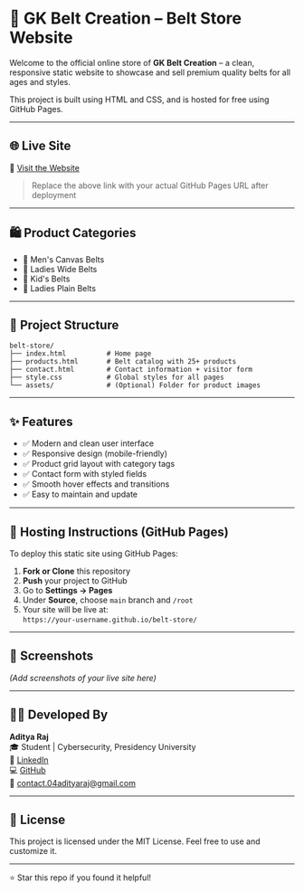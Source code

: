 
# 🧵 GK Belt Creation – Belt Store Website

Welcome to the official online store of **GK Belt Creation** – a clean, responsive static website to showcase and sell premium quality belts for all ages and styles.

This project is built using HTML and CSS, and is hosted for free using GitHub Pages.

---

## 🌐 Live Site

🔗 [Visit the Website](https://your-username.github.io/belt-store/)  
> Replace the above link with your actual GitHub Pages URL after deployment

---

## 🛍️ Product Categories

- 👔 Men's Canvas Belts  
- 👗 Ladies Wide Belts  
- 🧒 Kid's Belts  
- 👜 Ladies Plain Belts  

---

## 📂 Project Structure

```
belt-store/
├── index.html          # Home page
├── products.html       # Belt catalog with 25+ products
├── contact.html        # Contact information + visitor form
├── style.css           # Global styles for all pages
└── assets/             # (Optional) Folder for product images
```

---

## ✨ Features

- ✅ Modern and clean user interface
- ✅ Responsive design (mobile-friendly)
- ✅ Product grid layout with category tags
- ✅ Contact form with styled fields
- ✅ Smooth hover effects and transitions
- ✅ Easy to maintain and update

---

## 🚀 Hosting Instructions (GitHub Pages)

To deploy this static site using GitHub Pages:

1. **Fork or Clone** this repository
2. **Push** your project to GitHub
3. Go to **Settings → Pages**
4. Under **Source**, choose `main` branch and `/root`
5. Your site will be live at:  
   `https://your-username.github.io/belt-store/`

---

## 📸 Screenshots

*(Add screenshots of your live site here)*

---

## 🧑‍💻 Developed By

**Aditya Raj**  
🎓 Student | Cybersecurity, Presidency University  
🔗 [LinkedIn](https://www.linkedin.com/in/aditya-raj-516801256/)  
💻 [GitHub](https://github.com/omegaabot)  
📧 contact.04adityaraj@gmail.com

---

## 📃 License

This project is licensed under the MIT License. Feel free to use and customize it.

---

⭐️ Star this repo if you found it helpful!
